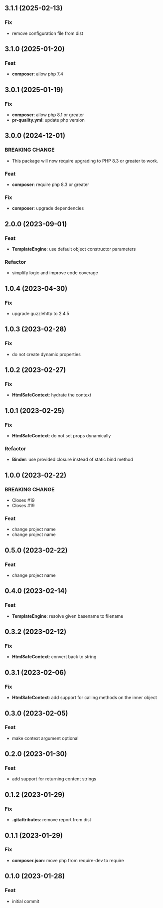 ## 3.1.1 (2025-02-13)

### Fix

- remove configuration file from dist

## 3.1.0 (2025-01-20)

### Feat

- **composer**: allow php 7.4

## 3.0.1 (2025-01-19)

### Fix

- **composer**: allow php 8.1 or greater
- **pr-quality.yml**: update php version

## 3.0.0 (2024-12-01)

### BREAKING CHANGE

- This package will now require upgrading to PHP 8.3 or greater to work.

### Feat

- **composer**: require php 8.3 or greater

### Fix

- **composer**: upgrade dependencies

## 2.0.0 (2023-09-01)

### Feat

- **TemplateEngine**: use default object constructor parameters

### Refactor

- simplify logic and improve code coverage

## 1.0.4 (2023-04-30)

### Fix

- upgrade guzzlehttp to 2.4.5

## 1.0.3 (2023-02-28)

### Fix

- do not create dynamic properties

## 1.0.2 (2023-02-27)

### Fix

- **HtmlSafeContext**: hydrate the context

## 1.0.1 (2023-02-25)

### Fix

- **HtmlSafeContext**: do not set props dynamically

### Refactor

- **Binder**: use provided closure instead of static bind method

## 1.0.0 (2023-02-22)

### BREAKING CHANGE

- Closes #19
- Closes #19

### Feat

- change project name
- change project name

## 0.5.0 (2023-02-22)

### Feat

- change project name

## 0.4.0 (2023-02-14)

### Feat

- **TemplateEngine**: resolve given basename to filename

## 0.3.2 (2023-02-12)

### Fix

- **HtmlSafeContext**: convert back to string

## 0.3.1 (2023-02-06)

### Fix

- **HtmlSafeContext**: add support for calling methods on the inner object

## 0.3.0 (2023-02-05)

### Feat

- make context argument optional

## 0.2.0 (2023-01-30)

### Feat

- add support for returning content strings

## 0.1.2 (2023-01-29)

### Fix

- **.gitattributes**: remove report from dist

## 0.1.1 (2023-01-29)

### Fix

- **composer.json**: move php from require-dev to require

## 0.1.0 (2023-01-28)

### Feat

- initial commit
